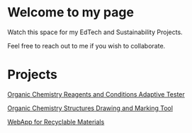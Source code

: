 # Welcome to my page

Watch this space for my EdTech and Sustainability Projects.

Feel free to reach out to me if you wish to collaborate.

# Projects
<p><a href="https://kwen1510.github.io/webpages/organic-adaptive-tester.html">Organic Chemistry Reagents and Conditions Adaptive Tester</a></p>
<p><a href="https://kwen1510.github.io/webpages/smiles_generator.html">Organic Chemistry Structures Drawing and Marking Tool</a></p>
<p><a href="https://share.streamlit.io/kwen1510/recyclenet/main/app.py">WebApp for Recyclable Materials</a></p>
